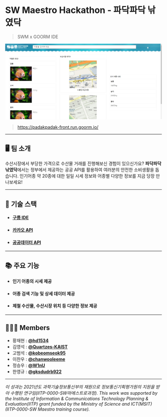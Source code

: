 <!-- @format -->

# SW Maestro Hackathon - 파닥파닥 낚였닥

> SWM x GOORM IDE

![프로토](readmeImg/프로토타입.jpg)

> https://padakpadak-front.run.goorm.io/

---

## 🖥 팀 소개

수산시장에서 부당한 가격으로 수산물 거래를 진행해보신 경험이 있으신가요? **파닥파닥 낚였닥**에서는 정부에서 제공하는 공공 API를 활용하여 여러분의 안전한 소비생활을 돕습니다. 인기어종 약 20종에 대한 일일 시세 정보와 어종별 다양한 정보를 지금 당장 만나보세요!

---

## 🔗 기술 스택

- #### [구름 IDE](https://ide.goorm.io/)
- #### [카카오 API](https://developers.kakao.com/)
- #### [공공데이터 API](https://www.data.go.kr/data/15058271/openapi.do)

---

## 📚 주요 기능

- #### 인기 어종의 시세 제공
- #### 어종 검색 기능 및 상세 데이터 제공
- #### 제철 수산물, 수산시장 위치 등 다양한 정보 제공

---

## 👩🏻‍💻 Members

- 황재현 : [**@hd1534**](https://github.com/hd1534)
- 김영석 : [**@Quartzes-KAIST**](https://github.com/Quartzes-KAIST)
- 고범석 : [**@kobeomseok95**](https://github.com/kobeomseok95)
- 이찬우 : [**@chanwooleeme**](https://github.com/chanwooleeme)
- 정승우 : [**@W1nU**](https://github.com/W1nU)
- 한영규 : [**@gksdudrb922**](https://github.com/gksdudrb922)

---

*이 성과는 2021년도 과학기술정보통신부의 재원으로 정보통신기획평가원의 지원을 받아 수행된 연구임(IITP-0000-SW마에스트로과정). This work was supported by the Institute of Information & Communications Technology Planning & Evaluation(IITP) grant funded by the Ministry of Science and ICT(MSIT) (IITP-0000-SW Maestro training course).*